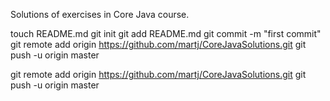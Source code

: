 Solutions of exercises in Core Java course.


touch README.md
git init
git add README.md
git commit -m "first commit"
git remote add origin https://github.com/martj/CoreJavaSolutions.git
git push -u origin master



git remote add origin https://github.com/martj/CoreJavaSolutions.git
git push -u origin master